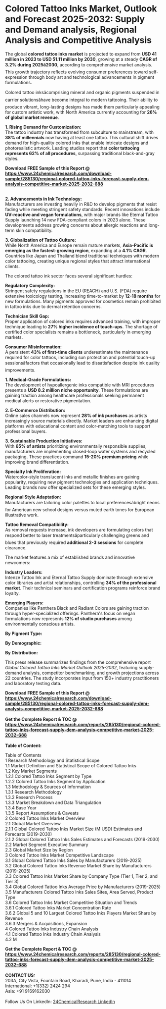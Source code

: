 <h1>Colored Tattoo Inks Market, Outlook and Forecast 2025-2032: Supply and Demand analysis, Regional Analysis and Competitive Analysis</h1><p>The global <strong>colored tattoo inks market</strong> is projected to expand from <strong>USD 41 million in 2023 to USD 51.11 million by 2030</strong>, growing at a steady <strong>CAGR of 3.2% during 2025â2030</strong>, according to comprehensive market analysis. This growth trajectory reflects evolving consumer preferences toward self-expression through body art and technological advancements in pigment formulations.</p><p>Colored tattoo inksâcomprising mineral and organic pigments suspended in carrier solutionsâhave become integral to modern tattooing. Their ability to produce vibrant, long-lasting designs has made them particularly appealing for custom artistic work, with North America currently accounting for <strong>26% of global market revenue</strong>.</p><p><strong>1. Rising Demand for Customization:</strong><br>
The tattoo industry has transformed from subculture to mainstream, with <strong>38% of millennials</strong> now having at least one tattoo. This cultural shift drives demand for high-quality colored inks that enable intricate designs and photorealistic artwork. Leading studios report that <strong>color tattooing represents 62% of all procedures</strong>, surpassing traditional black-and-gray styles.</p><div><b>Download FREE Sample of this Report @ 
            <a href="https://www.24chemicalresearch.com/download-sample/285130/regional-colored-tattoo-inks-forecast-supply-dem-analysis-competitive-market-2025-2032-688">
            https://www.24chemicalresearch.com/download-sample/285130/regional-colored-tattoo-inks-forecast-supply-dem-analysis-competitive-market-2025-2032-688</a></b></div><br><p><strong>2. Advancements in Ink Technology:</strong><br>
Manufacturers are investing heavily in R&amp;D to develop pigments that resist fading while meeting stringent safety standards. Recent innovations include <strong>UV-reactive and vegan formulations</strong>, with major brands like Eternal Tattoo Supply launching 14 new FDA-compliant colors in 2023 alone. These developments address growing concerns about allergic reactions and long-term skin compatibility.</p><p><strong>3. Globalization of Tattoo Culture:</strong><br>
While North America and Europe remain mature markets, <strong>Asia-Pacific is emerging as the fastest-growing region</strong>, expanding at a <strong>4.1% CAGR</strong>. Countries like Japan and Thailand blend traditional techniques with modern color tattooing, creating unique regional styles that attract international clients.</p><p>The colored tattoo ink sector faces several significant hurdles:</p><p><strong>Regulatory Complexity:</strong><br>
	Stringent safety regulations in the EU (REACH) and U.S. (FDA) require extensive toxicology testing, increasing time-to-market by <strong>12-18 months</strong> for new formulations. Many pigments approved for cosmetics remain prohibited in tattoo inks due to dermal retention concerns.</p><p><strong>Technician Skill Gap:</strong><br>
	Proper application of colored inks requires advanced training, with improper technique leading to <strong>27% higher incidence of touch-ups</strong>. The shortage of certified color specialists remains a bottleneck, particularly in emerging markets.</p><p><strong>Consumer Misinformation:</strong><br>
	A persistent <strong>43% of first-time clients</strong> underestimate the maintenance required for color tattoos, including sun protection and potential touch-up sessionsâfactors that occasionally lead to dissatisfaction despite ink quality improvements.</p><p><strong>1. Medical-Grade Formulations:</strong><br>
The development of hypoallergenic inks compatible with MRI procedures presents a <strong>USD 8.2 million niche opportunity</strong>. These formulations are gaining traction among healthcare professionals seeking permanent medical alerts or restorative pigmentation.</p><p><strong>2. E-Commerce Distribution:</strong><br>
Online sales channels now represent <strong>28% of ink purchases</strong> as artists increasingly source materials directly. Market leaders are enhancing digital platforms with educational content and color-matching tools to support professional buyers.</p><p><strong>3. Sustainable Production Initiatives:</strong><br>
With <strong>65% of artists</strong> prioritizing environmentally responsible supplies, manufacturers are implementing closed-loop water systems and recycled packaging. These practices command <strong>15-20% premium pricing</strong> while improving brand differentiation.</p><p><strong>Specialty Ink Proliferation:</strong><br>
	Watercolor-style translucent inks and metallic finishes are gaining popularity, requiring new pigment technologies and application techniques. Leading brands now offer specialized sets for these emerging styles.</p><p><strong>Regional Style Adaptation:</strong><br>
	Manufacturers are tailoring color palettes to local preferencesâbright neons for American new school designs versus muted earth tones for European illustrative work.</p><p><strong>Tattoo Removal Compatibility:</strong><br>
	As removal requests increase, ink developers are formulating colors that respond better to laser treatmentsâparticularly challenging greens and blues that previously required <strong>additional 2-3 sessions</strong> for complete clearance.</p><p>The market features a mix of established brands and innovative newcomers:</p><p><strong>Industry Leaders:</strong><br>
Intenze Tattoo Ink and Eternal Tattoo Supply dominate through extensive color libraries and artist relationships, controlling <strong>34% of the professional market</strong>. Their technical seminars and certification programs reinforce brand loyalty.</p><p><strong>Emerging Players:</strong><br>
Companies like Panthera Black and Radiant Colors are gaining traction through hyper-specialized offerings. Panthera's focus on vegan formulations now represents <strong>12% of studio purchases</strong> among environmentally conscious artists.</p><p><strong>By Pigment Type:</strong></p><p><strong>By Demographic:</strong></p><p><strong>By Distribution:</strong></p><p>This press release summarizes findings from the comprehensive report <em>Global Colored Tattoo Inks Market Outlook 2025-2032</em>, featuring supply-demand analysis, competitor benchmarking, and growth projections across 22 countries. The study incorporates input from 150+ industry practitioners and laboratory testing data.</p><div><b>Download FREE Sample of this Report @ 
            <a href="https://www.24chemicalresearch.com/download-sample/285130/regional-colored-tattoo-inks-forecast-supply-dem-analysis-competitive-market-2025-2032-688">
            https://www.24chemicalresearch.com/download-sample/285130/regional-colored-tattoo-inks-forecast-supply-dem-analysis-competitive-market-2025-2032-688</a></b></div><br><div><b>Get the Complete Report & TOC @ 
            <a href="https://www.24chemicalresearch.com/reports/285130/regional-colored-tattoo-inks-forecast-supply-dem-analysis-competitive-market-2025-2032-688">
            https://www.24chemicalresearch.com/reports/285130/regional-colored-tattoo-inks-forecast-supply-dem-analysis-competitive-market-2025-2032-688</a></b></div><br>
            <b>Table of Content:</b><p>Table of Contents<br />
1 Research Methodology and Statistical Scope<br />
1.1 Market Definition and Statistical Scope of Colored Tattoo Inks<br />
1.2 Key Market Segments<br />
1.2.1 Colored Tattoo Inks Segment by Type<br />
1.2.2 Colored Tattoo Inks Segment by Application<br />
1.3 Methodology & Sources of Information<br />
1.3.1 Research Methodology<br />
1.3.2 Research Process<br />
1.3.3 Market Breakdown and Data Triangulation<br />
1.3.4 Base Year<br />
1.3.5 Report Assumptions & Caveats<br />
2 Colored Tattoo Inks Market Overview<br />
2.1 Global Market Overview<br />
2.1.1 Global Colored Tattoo Inks Market Size (M USD) Estimates and Forecasts (2019-2030)<br />
2.1.2 Global Colored Tattoo Inks Sales Estimates and Forecasts (2019-2030)<br />
2.2 Market Segment Executive Summary<br />
2.3 Global Market Size by Region<br />
3 Colored Tattoo Inks Market Competitive Landscape<br />
3.1 Global Colored Tattoo Inks Sales by Manufacturers (2019-2025)<br />
3.2 Global Colored Tattoo Inks Revenue Market Share by Manufacturers (2019-2025)<br />
3.3 Colored Tattoo Inks Market Share by Company Type (Tier 1, Tier 2, and Tier 3)<br />
3.4 Global Colored Tattoo Inks Average Price by Manufacturers (2019-2025)<br />
3.5 Manufacturers Colored Tattoo Inks Sales Sites, Area Served, Product Type<br />
3.6 Colored Tattoo Inks Market Competitive Situation and Trends<br />
3.6.1 Colored Tattoo Inks Market Concentration Rate<br />
3.6.2 Global 5 and 10 Largest Colored Tattoo Inks Players Market Share by Revenue<br />
3.6.3 Mergers & Acquisitions, Expansion<br />
4 Colored Tattoo Inks Industry Chain Analysis<br />
4.1 Colored Tattoo Inks Industry Chain Analysis<br />
4.2 M</p><div><b>Get the Complete Report & TOC @ 
            <a href="https://www.24chemicalresearch.com/reports/285130/regional-colored-tattoo-inks-forecast-supply-dem-analysis-competitive-market-2025-2032-688">
            https://www.24chemicalresearch.com/reports/285130/regional-colored-tattoo-inks-forecast-supply-dem-analysis-competitive-market-2025-2032-688</a></b></div><br><b>CONTACT US:</b><br>
            203A, City Vista, Fountain Road, Kharadi, Pune, India - 411014<br>
            International: +1(332) 2424 294<br>
            Asia: +91 9169162030 <br><br>
            Follow Us On LinkedIn: <a href="https://www.linkedin.com/company/24chemicalresearch/">24ChemicalResearch LinkedIn</a>